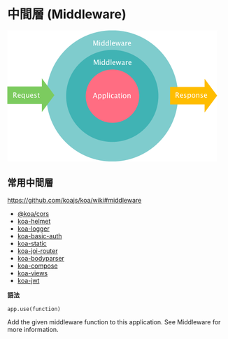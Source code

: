 # 中間層 (Middleware)

![](../assets/middleware.png)

## 常用中間層

<https://github.com/koajs/koa/wiki#middleware>

- [@koa/cors](https://github.com/koajs/cors)
- [koa-helmet](https://www.npmjs.com/package/koa-helmet)
- [koa-logger](https://www.npmjs.com/package/koa-logger)
- [koa-basic-auth](https://www.npmjs.com/package/koa-basic-auth)
- [koa-static](https://www.npmjs.com/package/koa-static)
- [koa-joi-router](https://www.npmjs.com/package/koa-joi-router)
- [koa-bodyparser](https://www.npmjs.com/package/koa-bodyparser)
- [koa-compose](https://www.npmjs.com/package/koa-compose)
- [koa-views](https://www.npmjs.com/package/koa-views)
- [koa-jwt](https://www.npmjs.com/package/koa-jwt)

**語法**

```
app.use(function)
```

Add the given middleware function to this application. See Middleware for more information.
